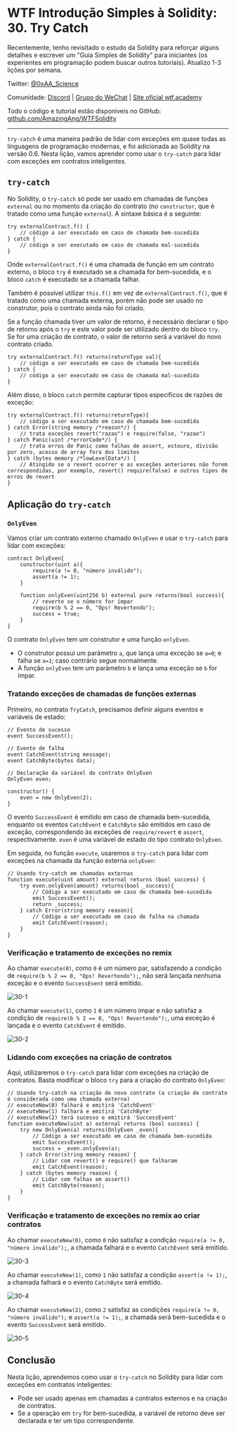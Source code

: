 # WTF Introdução Simples à Solidity: 30. Try Catch

Recentemente, tenho revisitado o estudo da Solidity para reforçar alguns detalhes e escrever um "Guia Simples de Solidity" para iniciantes (os experientes em programação podem buscar outros tutoriais). Atualizo 1-3 lições por semana.

Twitter: [@0xAA_Science](https://twitter.com/0xAA_Science)

Comunidade: [Discord](https://discord.gg/5akcruXrsk) | [Grupo do WeChat](https://docs.google.com/forms/d/e/1FAIpQLSe4KGT8Sh6sJ7hedQRuIYirOoZK_85miz3dw7vA1-YjodgJ-A/viewform?usp=sf_link) | [Site oficial wtf.academy](https://wtf.academy)

Todo o código e tutorial estão disponíveis no GitHub: [github.com/AmazingAng/WTFSolidity](https://github.com/AmazingAng/WTF-Solidity)

-----

`try-catch` é uma maneira padrão de lidar com exceções em quase todas as linguagens de programação modernas, e foi adicionada ao Solidity na versão 0.6. Nesta lição, vamos aprender como usar o `try-catch` para lidar com exceções em contratos inteligentes.

## `try-catch`

No Solidity, o `try-catch` só pode ser usado em chamadas de funções `external` ou no momento da criação do contrato (no `constructor`, que é tratado como uma função `external`). A sintaxe básica é a seguinte:

```solidity
try externalContract.f() {
    // código a ser executado em caso de chamada bem-sucedida
} catch {
    // código a ser executado em caso de chamada mal-sucedida
}
```

Onde `externalContract.f()` é uma chamada de função em um contrato externo, o bloco `try` é executado se a chamada for bem-sucedida, e o bloco `catch` é executado se a chamada falhar.

Também é possível utilizar `this.f()` em vez de `externalContract.f()`, que é tratado como uma chamada externa, porém não pode ser usado no construtor, pois o contrato ainda não foi criado.

Se a função chamada tiver um valor de retorno, é necessário declarar o tipo de retorno após o `try` e este valor pode ser utilizado dentro do bloco `try`. Se for uma criação de contrato, o valor de retorno será a variável do novo contrato criado.

```solidity
try externalContract.f() returns(returnType val){
    // código a ser executado em caso de chamada bem-sucedida
} catch {
    // código a ser executado em caso de chamada mal-sucedida
}
```

Além disso, o bloco `catch` permite capturar tipos específicos de razões de exceção:

```solidity
try externalContract.f() returns(returnType){
    // código a ser executado em caso de chamada bem-sucedida
} catch Error(string memory /*reason*/) {
    // trata exceções revert("razao") e require(false, "razao")
} catch Panic(uint /*errorCode*/) {
    // trata erros de Panic como falhas de assert, estouro, divisão por zero, acesso de array fora dos limites
} catch (bytes memory /*lowLevelData*/) {
    // Atingido se o revert ocorrer e as exceções anteriores não forem correspondidas, por exemplo, revert() require(false) e outros tipos de erros de revert
}
```

## Aplicação do `try-catch`

### `OnlyEven`

Vamos criar um contrato externo chamado `OnlyEven` e usar o `try-catch` para lidar com exceções:

```solidity
contract OnlyEven{
    constructor(uint a){
        require(a != 0, "número inválido");
        assert(a != 1);
    }

    function onlyEven(uint256 b) external pure returns(bool success){
        // reverte se o número for ímpar
        require(b % 2 == 0, "Ops! Revertendo");
        success = true;
    }
}
```

O contrato `OnlyEven` tem um construtor e uma função `onlyEven`.

- O construtor possui um parâmetro `a`, que lança uma exceção se `a=0`; e falha se `a=1`; caso contrário segue normalmente.
- A função `onlyEven` tem um parâmetro `b` e lança uma exceção se `b` for ímpar.

### Tratando exceções de chamadas de funções externas

Primeiro, no contrato `TryCatch`, precisamos definir alguns eventos e variáveis de estado:

```solidity
// Evento de sucesso
event SuccessEvent();

// Evento de falha
event CatchEvent(string message);
event CatchByte(bytes data);

// Declaração da variável do contrato OnlyEven
OnlyEven even;

constructor() {
    even = new OnlyEven(2);
}
```

O evento `SuccessEvent` é emitido em caso de chamada bem-sucedida, enquanto os eventos `CatchEvent` e `CatchByte` são emitidos em caso de exceção, correspondendo às exceções de `require/revert` e `assert`, respectivamente. `even` é uma variável de estado do tipo contrato `OnlyEven`.

Em seguida, no função `execute`, usaremos o `try-catch` para lidar com exceções na chamada da função externa `onlyEven`:

```solidity
// Usando try-catch em chamadas externas
function execute(uint amount) external returns (bool success) {
    try even.onlyEven(amount) returns(bool _success){
        // Código a ser executado em caso de chamada bem-sucedida
        emit SuccessEvent();
        return _success;
    } catch Error(string memory reason){
        // Código a ser executado em caso de falha na chamada
        emit CatchEvent(reason);
    }
}
```

### Verificação e tratamento de exceções no remix

Ao chamar `execute(0)`, como `0` é um número par, satisfazendo a condição de `require(b % 2 == 0, "Ops! Revertendo");`, não será lançada nenhuma exceção e o evento `SuccessEvent` será emitido.

![30-1](./img/30-1.png)

Ao chamar `execute(1)`, como `1` é um número ímpar e não satisfaz a condição de `require(b % 2 == 0, "Ops! Revertendo");`, uma exceção é lançada e o evento `CatchEvent` é emitido.

![30-2](./img/30-2.png)

### Lidando com exceções na criação de contratos

Aqui, utilizaremos o `try-catch` para lidar com exceções na criação de contratos. Basta modificar o bloco `try` para a criação do contrato `OnlyEven`:

```solidity
// Usando try-catch na criação de novo contrato (a criação de contrato é considerada como uma chamada externa)
// executeNew(0) falhará e emitirá 'CatchEvent'
// executeNew(1) falhará e emitirá 'CatchByte'
// executeNew(2) terá sucesso e emitirá 'SuccessEvent'
function executeNew(uint a) external returns (bool success) {
    try new OnlyEven(a) returns(OnlyEven _even){
        // Código a ser executado em caso de chamada bem-sucedida
        emit SuccessEvent();
        success = _even.onlyEven(a);
    } catch Error(string memory reason) {
        // Lidar com revert() e require() que falharam
        emit CatchEvent(reason);
    } catch (bytes memory reason) {
        // Lidar com falhas em assert()
        emit CatchByte(reason);
    }
}
```

### Verificação e tratamento de exceções no remix ao criar contratos

Ao chamar `executeNew(0)`, como `0` não satisfaz a condição `require(a != 0, "número inválido");`, a chamada falhará e o evento `CatchEvent` será emitido.

![30-3](./img/30-3.png)

Ao chamar `executeNew(1)`, como `1` não satisfaz a condição `assert(a != 1);`, a chamada falhará e o evento `CatchByte` será emitido.

![30-4](./img/30-4.png)

Ao chamar `executeNew(2)`, como `2` satisfaz as condições `require(a != 0, "número inválido");` e `assert(a != 1);`, a chamada será bem-sucedida e o evento `SuccessEvent` será emitido.

![30-5](./img/30-5.png)

## Conclusão

Nesta lição, aprendemos como usar o `try-catch` no Solidity para lidar com exceções em contratos inteligentes:

- Pode ser usado apenas em chamadas a contratos externos e na criação de contratos.
- Se a operação em `try` for bem-sucedida, a variável de retorno deve ser declarada e ter um tipo correspondente.

